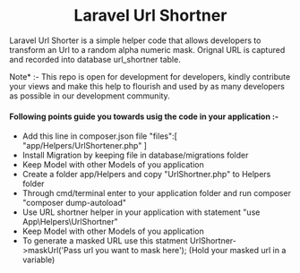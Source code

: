 <h1><center>Laravel Url Shortner</center></h1>
<p>
	Laravel Url Shorter is a simple helper code that allows developers to transform an Url to a random alpha numeric mask. Orignal URL is captured and recorded into database url_shortner table.
</p>
<p class="notes">
	Note* :- This repo is open for development for developers, kindly contribute your views and make this help to flourish and used by as many developers as possible in our development community.
</p>
<p>
	<h4>Following points guide you towards usig the code in your application :-</h4>
	<ul>
		<li>Add this line in composer.json file 
			"files":[
            "app/Helpers/UrlShortener.php"
        	]	
    	</li>
    	<li>Install Migration by keeping file in database/migrations folder</li>    	
		<li>Keep Model with other Models of you application</li>
    	<li>Create a folder app/Helpers and copy "UrlShortner.php" to Helpers folder</li>
		<li>Through cmd/terminal enter to your application folder and run composer "composer dump-autoload"</li>    	
		<li>Use URL shortner helper in your application with statement "use App\Helpers\UrlShortner"</li>    	
		<li>Keep Model with other Models of you application</li>
		<li>To generate a masked URL use this statment UrlShortner->maskUrl('Pass url you want to mask here'); (Hold your masked url in a variable)</li>   	
	</ul>
</p>